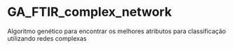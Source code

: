 # GA_FTIR_complex_network
Algoritmo genético para encontrar os melhores atributos para classificação utilizando redes complexas
